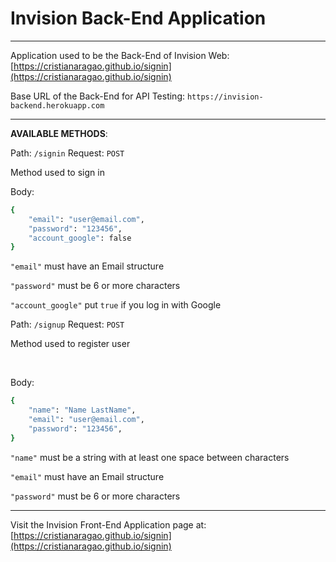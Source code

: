 # Invision Back-End Application

<hr/>

Application used to be the Back-End of Invision Web: [https://cristianaragao.github.io/signin](https://cristianaragao.github.io/signin)

Base URL of the Back-End for API Testing: `https://invision-backend.herokuapp.com`

<hr/>

**AVAILABLE METHODS**:

Path: `/signin`   Request: `POST`

Method used to sign in

Body:
```Bash
{
    "email": "user@email.com",
    "password": "123456",
    "account_google": false
}
```

`"email"` must have an Email structure

`"password"` must be 6 or more characters

`"account_google"` put `true` if you log in with Google


Path: `/signup`   Request: `POST`

Method used to register user

<br/>

Body:
```Bash
{   
    "name": "Name LastName",
    "email": "user@email.com",
    "password": "123456",
}
```

`"name"` must be a string with at least one space between characters

`"email"` must have an Email structure

`"password"` must be 6 or more characters

<hr/>

Visit the Invision Front-End Application page at: [https://cristianaragao.github.io/signin](https://cristianaragao.github.io/signin)
